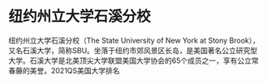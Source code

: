 # 纽约州立大学石溪分校

纽约州立大学石溪分校（The State University of New York at Stony Brook），又名石溪大学，简称SBU。坐落于纽约市郊风景区长岛，是美国著名公立研究型大学。石溪大学是北美顶尖大学联盟美国大学协会的65个成员之一，享有公立常春藤的美誉。2021QS美国大学排名
